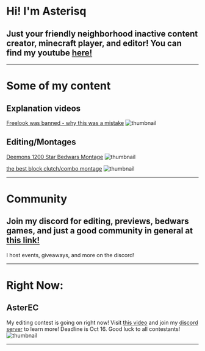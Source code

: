 # Hi! I'm Asterisq

## Just your friendly neighborhood inactive content creator, minecraft player, and editor! You can find my youtube [here!](https://youtube.com/asterisq)
______________________________________________

# Some of my content

## Explanation videos

[Freelook was banned - why this was a mistake](https://youtu.be/8TRcJnWrXVo) 
![thumbnail](https://cdn.discordapp.com/attachments/810651060683014144/892575808760184872/freelook.jpg)

## Editing/Montages

[Deemons 1200 Star Bedwars Montage](https://youtu.be/JlkFOh4bGto) ![thumbnail](https://cdn.discordapp.com/attachments/810651060683014144/892580238956040252/1.2k_montage.jpg)

[the best block clutch/combo montage](https://youtu.be/ylmRQNBETZg) 
![thumbnail](https://cdn.discordapp.com/attachments/810651060683014144/892577748227342366/clutch_edit_thumbnail.png)

______________________________________________

# Community

## Join my discord for editing, previews, bedwars games, and just a good community in general at [this link!](https://discord.gg/mBvwC4pRdb)

I host events, giveaways, and more on the discord!

______________________________________________

# Right Now:

## AsterEC

My editing contest is going on right now! Visit [this video](https://youtu.be/nRH1nLn0sJU) and join my [discord server](https://discord.gg/mBvwC4pRdb) to learn more! Deadline is Oct 16. Good luck to all contestants!
![thumbnail](https://cdn.discordapp.com/attachments/810651060683014144/893325641921994762/asterisq_ec.jpg)

______________________________________________
